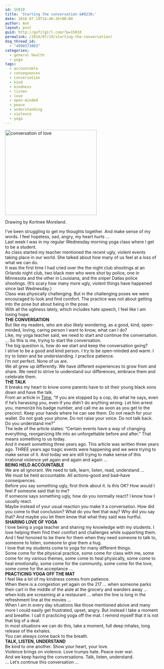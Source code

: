 ```yaml
---
id: 15010
title: 'Starting the conversation &#8230;'
date: 2016-07-19T14:46:26+00:00
author: Ann
layout: post
guid: http://gofitgirl.com/?p=15010
permalink: /2016/07/19/starting-the-conversation/
dsq_thread_id:
  - "4998573003"
categories:
  - general health
  - yoga
tags:
  - accountable
  - consequences
  - conversation
  - kind
  - kindness
  - listen
  - love
  - open-minded
  - peace
  - understanding
  - violence
  - yoga
---
```

<div id="attachment_15014" style="width: 310px" class="wp-caption alignleft">
  <a href="http://gofitgirl.com/2016/07/starting-the-conversation/conversation-of-love/" rel="attachment wp-att-15014"><img class="size-medium wp-image-15014" src="http://gofitgirl.com/wp-content/uploads/2016/07/conversation-of-love-300x279.jpg" alt="conversation of love" width="300" height="279" /></a>
  
  <p class="wp-caption-text">
    Drawing by Kortnee Moreland.
  </p>
</div>

  
I&#8217;ve been struggling to get my thoughts together. And make sense of my words. I feel hopeless, sad, angry, my heart hurts &#8230;  
Last week I was in my regular Wednesday morning yoga class where I get to be a student.  
As class started my teacher mentioned the recent ugly, violent events taking place in our world. She talked about how many of us feel at a loss of what we can do.  
It was the first time I had cried over the the night club shootings at an Orlando night club, two black men who were shot by police, one in Minnesota and the other in Louisiana, and the sniper Dallas police shootings. (It&#8217;s scary how many more ugly, violent things have happened since last Wednesday.)  
Class was physically challenging. But in the challenging poses we were encouraged to look and find comfort. The practice was not about getting into the pose but about being in the pose.  
With all the ugliness lately, which includes hate speech, I feel like I am losing hope.  
**THE CONVERSATION**  
But like my readers, who are also likely wondering, as a good, kind, open-minded, loving, caring person I want to know, what can I do?  
Like, my yoga teacher said, we need to start and continue the conversation.  
&#8230; So this is me, trying to start the conversation.  
The big question is, how do we start and keep the conversation going?  
I strive to be a good and kind person. I try to be open-minded and warm. I try to listen and be understanding. I practice patience.  
I&#8217;m not perfect. None of us are.  
We all grew up differently. We have different experiences to grow from and share. We need to strive to understand our differences, embrace them and celebrate them.  
**THE TALK**  
It breaks my heart to know some parents have to sit their young black sons down and have the talk.  
From an article in [Time](http://content.time.com/time/magazine/article/0,9171,2147710,00.html), &#8220;If you are stopped by a cop, do what he says, even if he&#8217;s harassing you, even if you didn&#8217;t do anything wrong. Let him arrest you, memorize his badge number, and call me as soon as you get to the precinct. Keep your hands where he can see them. Do not reach for your wallet. Do not grab your phone. Do not raise your voice. Do not talk back. Do you understand me?&#8221;  
The lede of the article states: &#8220;Certain events have a way of changing everything, reorganizing life into an unforgettable before and after.&#8221; That means something to us today.  
And it meant something three years ago. This article was written three years ago. THREE years ago tragic events were happening and we were trying to make sense of it. And today we are still trying to make sense of this irrational violence yet again and again and again &#8230;  
**BEING HELD ACCOUNTABLE**  
We are all ignorant. We need to talk, learn, listen, read, understand &#8230;  
We must be held accountable. All actions&#8211;good and bad&#8211;have consequences.  
Before you say something ugly, first think about it. Is this OK? How would I feel if someone said that to me?  
If someone says something ugly, how do you normally react? I know how I usually react.  
Maybe instead of your usual reaction you make it a conversation. How did you come to that conclusion? What do you feel that way? Why did you say that? And maybe you let them know that what they said was hurtful.  
**SHARING LOVE OF YOGA**  
I love being a yoga teacher and sharing my knowledge with my students. I love helping them find their comfort and challenges while supporting them.  
And I feel honored to be there for them when they need someone to talk to, someone to listen, someone to give them a hug.  
I love that my students come to yoga for many different things.  
Some come for the physical practice, some come for class with me, some come for my various themes, some come to heal physically, some come to heal emotionally, some come for the community, some come for the love, some come for the acceptance &#8230;  
**PRACTICING YOGA OFF THE MAT**  
I feel like a lot of my kindness comes from patience.  
When there is a congestion yet again on the 217 &#8230; when someone parks their cart in the middle of the aisle at the grocery and wanders away &#8230; when kids are screaming at a restaurant &#8230; when the line is long in the refreshment line at the movies &#8230;  
When I am in every day situations like those mentioned above and many more I could easily get frustrated, upset, angry. But instead I take a moment and breathe. I call it practicing yoga off the mat. I remind myself that it is not that big of a deal.  
In most situations we can do this, take a moment, full deep inhales, long release of the exhales.  
You can always come back to the breath.  
**TALK, LISTEN, UNDERSTAND**  
Be kind to one another. Show your heart, your love.  
Violence brings on violence. Love trumps hate. Peace over war.  
And we keep having the conversations. Talk, listen, understand.  
&#8230; Let&#8217;s continue this conversation &#8230;